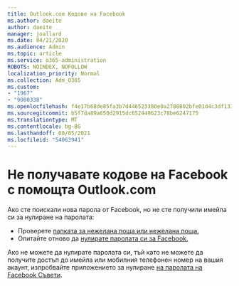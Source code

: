 ```yaml
---
title: Outlook.com Кодове на Facebook
ms.author: daeite
author: daeite
manager: joallard
ms.date: 04/21/2020
ms.audience: Admin
ms.topic: article
ms.service: o365-administration
ROBOTS: NOINDEX, NOFOLLOW
localization_priority: Normal
ms.collection: Adm_O365
ms.custom:
- "1967"
- "9000338"
ms.openlocfilehash: f4e17b68de85fa3b7d446523380e0a2780802bfe01d4c3df133f4b7231a0d16c
ms.sourcegitcommit: b5f7da89a650d2915dc652449623c78be6247175
ms.translationtype: MT
ms.contentlocale: bg-BG
ms.lasthandoff: 08/05/2021
ms.locfileid: "54063941"
---
```

# <a name="not-receiving-facebook-codes-using-outlookcom"></a>Не получавате кодове на Facebook с помощта Outlook.com

Ако сте поискали нова парола от Facebook, но не сте получили имейла си за нулиране на паролата:

- Проверете [папката за нежелана поща или нежелана поща.](https://outlook.live.com/mail/junkemail)
- Опитайте отново да [нулирате паролата си за Facebook.](https://aka.ms/facebook-password-reset)

Ако не можете да нулирате паролата си, тъй като не можете да получите достъп до имейла или мобилния телефонен номер на вашия акаунт, изпробвайте приложението за нулиране [на паролата на Facebook Съвети](https://aka.ms/facebook-password-help).